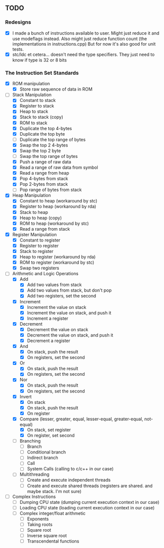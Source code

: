 ## TODO

### Redesigns

- [x] I made a bunch of instructions available to user. Might just reduce it and use modeflags
instead. Also might just reduce function count (the implementations in instructions.cpp)
But for now it's also good for unit tests.
- [x] stc/ldc et cetera... doesn't need the type specifiers. They just need to know if type
is 32 or 8 bits

### The Instruction Set Standards 

- [x] ROM manipulation
    - [x] Store raw sequence of data in ROM

- [ ] Stack Manipulation
    - [x] Constant to stack
    - [x] Register to stack
    - [x] Heap to stack
    - [x] Stack to stack (copy)
    - [x] ROM to stack
    - [x] Duplicate the top 4-bytes 
    - [x] Duplicate the top byte 
    - [ ] Duplicate the top range of bytes 
    - [x] Swap the top 2 4-bytes
    - [x] Swap the top 2 byte
    - [ ] Swap the top range of bytes
    - [x] Push a range of raw data
    - [x] Read a range of raw data from symbol
    - [x] Read a range from heap
    - [x] Pop 4-bytes from stack
    - [x] Pop 2-bytes from stack
    - [ ] Pop range of bytes from stack

- [x] Heap Manipulation
    - [x] Constant to heap (workaround by stc)
    - [x] Register to heap (workaround by rda)
    - [x] Stack to heap
    - [x] Heap to heap (copy)
    - [x] ROM to heap (workaround by stc)
    - [x] Read a range from stack

- [x] Register Manipulation
    - [x] Constant to register
    - [x] Register to register
    - [x] Stack to register
    - [x] Heap to register (workaround by rda)
    - [x] ROM to register (workaround by stc)
    - [x] Swap two registers

- [ ] Arithmetic and Logic Operations 
    - [x] Add
        - [x] Add two values from stack
        - [x] Add two values from stack, but don't pop
        - [x] Add two registers, set the second
    - [x] Increment
        - [x] Increment the value on stack
        - [x] Increment the value on stack, and push it
        - [x] Increment a register
    - [x] Decrement
        - [x] Decrement the value on stack
        - [x] Decrement the value on stack, and push it
        - [x] Decrement a register
    - [x] And
        - [x] On stack, push the result
        - [x] On registers, set the second
    - [x] Or 
        - [x] On stack, push the result
        - [x] On registers, set the second
    - [x] Nor 
        - [x] On stack, push the result
        - [x] On registers, set the second
    - [x] Invert 
        - [x] On stack
        - [x] On stack, push the result
        - [x] On register
    - [x] Compare (lesser, greater, equal, lesser-equal, greater-equal, not-equal)
        - [x] On stack, set register
        - [x] On register, set second
    - [ ] Branching
        - [ ] Branch
        - [ ] Conditional branch
        - [ ] Indirect branch
        - [ ] Call
        - [ ] System Calls (calling to c/c++ in our case)
    - [ ] Multithreading
        - [ ] Create and execute independent threads
        - [ ] Create and execute shared threads (registers are shared. and maybe stack. I'm not sure)

- [ ] Complex Instructions
    - [ ] Dumping CPU state (dumping current execution context in our case)
    - [ ] Loading CPU state (loading current execution context in our case)
    - [ ] Complex integer/float arithmetic
        - [ ] Exponents
        - [ ] Taking roots
        - [ ] Square root
        - [ ] Inverse square root
        - [ ] Transcendental functions
